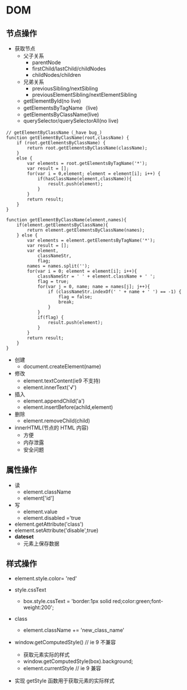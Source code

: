 # DOM
## 节点操作
- 获取节点
    + 父子关系
        *  parentNode
        *  firstChild/lastChild/childNodes
        *  childNodes/children
    + 兄弟关系
        * previousSibling/nextSibling
        * previousElementSibling/nextElementSibling
    + getElementById(no live)
    + getElementsByTagName（live)
    + getElementsByClassName(live)
    + querySelector/querySelectorAll(no live)
```
// getElementByClassName（_have bug_)
function getElementByClasName(root,className) {
    if (root.getElementsByClassName) {
        return root.getElementsByClassName(className);
    }
    else {
        var elements = root.getElementsByTagName('*');
        var result = [];
        for(var i = 0,element; element = element[i]; i++) {
            if(hasClassName(element,className)){
                result.push(element);
            }
        }
        return result;
    }
}
```

```
function getElementByClassName(element,names){
    if(element.getElementsByClassName){
        return element.getElementsByClassName(names);
    } else {
        var elements = element.getElementsByTagName('*');
        var result = [];
        var element,
            classNameStr,
            flag;
        names = names.split('');
        for(var i = 0; element = element[i]; i++){
            classNameStr = ' ' + element.className + ' ';
            flag = true;
            for(var j = 0, name; name = names[j]; j++){
                if (classNameStr.indexOf(' ' + name + ' ') == -1) {
                    flag = false;
                    break;
                }
            } 
            if(flag) {
                result.push(element);
            }
        }
        return result;
    }
}
```
- 创建
    + document.createElement(name)
- 修改
    +  element.textContent(ie9 不支持)
    +  element.innerText('√')
- 插入
    +  element.appendChild('a')
    +  element.insertBefore(achild,element)
- 删除
    +  element.removeChild(child)
- innerHTML(节点的 HTML 内容)
    - 方便
    - 内存泄露
    - 安全问题 

## 属性操作
- 读
    +  element.className
    +  element['id']
- 写
    +  element.value
    +  element.disabled ='true
- element.getAttribute('class')
- element.setAttribute('disable',true)
- **dateset**
    + 元素上保存数据

## 样式操作
- element.style.color= 'red'
- style.cssText
    + box.style.cssText = 'border:1px solid red;color:green;font-weight:200';
- class
    + element.className += 'new_class_name'
- window.getComputedStyle() // ie 9 不兼容
    + 获取元素实际的样式
    + window.getComputedStyle(box).background;
    + element.currentStyle  // ie 9 兼容

- 实现 getStyle 函数用于获取元素的实际样式













